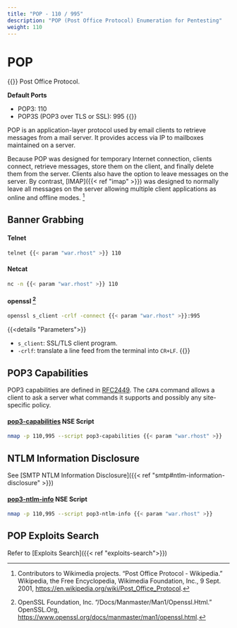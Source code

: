 ```yaml
---
title: "POP - 110 / 995"
description: "POP (Post Office Protocol) Enumeration for Pentesting"
weight: 110
---
```

# POP

{{<hint info>}}
Post Office Protocol.

**Default Ports**
- POP3: 110
- POP3S (POP3 over TLS or SSL): 995
{{</hint>}}

POP is an application-layer protocol
used by email clients
to retrieve messages from a mail server.
It provides access via IP to mailboxes
maintained on a server.

Because POP was designed for temporary Internet connection,
clients connect,
retrieve messages,
store them on the client,
and finally delete them from the server.
Clients also have the option
to leave messages on the server.
By contrast,
[IMAP]({{< ref "imap" >}}) was designed to normally leave all messages
on the server
allowing multiple client applications
as online and offline modes.
[^pop3-wiki]

## Banner Grabbing

#### Telnet
```sh
telnet {{< param "war.rhost" >}} 110
```

#### Netcat
```sh
nc -n {{< param "war.rhost" >}} 110
```

#### openssl [^openssl]
```sh
openssl s_client -crlf -connect {{< param "war.rhost" >}}:995
```
{{<details "Parameters">}}
- `s_client`:  SSL/TLS client program.
- `-crlf`:  translate a line feed from the terminal into `CR+LF`.
{{</details>}}

## POP3 Capabilities

POP3 capabilities are defined in [RFC2449](https://tools.ietf.org/html/rfc2449#section-6). The `CAPA` command allows a client to ask a server what commands it supports and possibly any site-specific policy.

#### [pop3-capabilities](https://nmap.org/nsedoc/scripts/pop3-capabilities.html) NSE Script

```sh
nmap -p 110,995 --script pop3-capabilities {{< param "war.rhost" >}}
```

## NTLM Information Disclosure

See [SMTP NTLM Information Disclosure]({{< ref "smtp#ntlm-information-disclosure" >}})

#### [pop3-ntlm-info](https://nmap.org/nsedoc/scripts/pop3-ntlm-info.html) NSE Script

```sh
nmap -p 110,995 --script pop3-ntlm-info {{< param "war.rhost" >}}
```

## POP Exploits Search

Refer to [Exploits Search]({{< ref "exploits-search">}})

[^openssl]: OpenSSL Foundation, Inc. “/Docs/Manmaster/Man1/Openssl.Html.” OpenSSL.Org, https://www.openssl.org/docs/manmaster/man1/openssl.html.
[^pop3-wiki]: Contributors to Wikimedia projects. “Post Office Protocol - Wikipedia.” Wikipedia, the Free Encyclopedia, Wikimedia Foundation, Inc., 9 Sept. 2001, https://en.wikipedia.org/wiki/Post_Office_Protocol.
